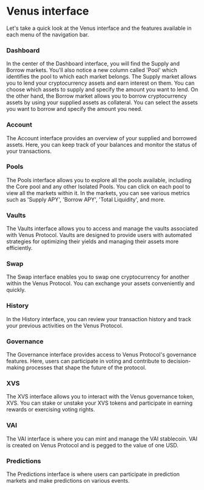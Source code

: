 # Venus interface

Let's take a quick look at the Venus interface and the features available in each menu of the navigation bar.

### Dashboard

In the center of the Dashboard interface, you will find the Supply and Borrow markets. You'll also notice a new column called 'Pool' which identifies the pool to which each market belongs. The Supply market allows you to lend your cryptocurrency assets and earn interest on them. You can choose which assets to supply and specify the amount you want to lend. On the other hand, the Borrow market allows you to borrow cryptocurrency assets by using your supplied assets as collateral. You can select the assets you want to borrow and specify the amount you need.

### Account

The Account interface provides an overview of your supplied and borrowed assets. Here, you can keep track of your balances and monitor the status of your transactions.

### Pools

The Pools interface allows you to explore all the pools available, including the Core pool and any other Isolated Pools. You can click on each pool to view all the markets within it. In the markets, you can see various metrics such as 'Supply APY', 'Borrow APY', 'Total Liquidity', and more.

### Vaults

The Vaults interface allows you to access and manage the vaults associated with Venus Protocol. Vaults are designed to provide users with automated strategies for optimizing their yields and managing their assets more efficiently.

### Swap

The Swap interface enables you to swap one cryptocurrency for another within the Venus Protocol. You can exchange your assets conveniently and quickly.

### History

In the History interface, you can review your transaction history and track your previous activities on the Venus Protocol.

### Governance

The Governance interface provides access to Venus Protocol's governance features. Here, users can participate in voting and contribute to decision-making processes that shape the future of the protocol.

### XVS

The XVS interface allows you to interact with the Venus governance token, XVS. You can stake or unstake your XVS tokens and participate in earning rewards or exercising voting rights.

### VAI

The VAI interface is where you can mint and manage the VAI stablecoin. VAI is created on Venus Protocol and is pegged to the value of one USD.

### Predictions

The Predictions interface is where users can participate in prediction markets and make predictions on various events.
